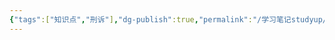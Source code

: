 ```yaml
---
{"tags":["知识点","刑诉"],"dg-publish":true,"permalink":"/学习笔记studyup/刑事诉讼法/雇用童工从事危重劳动罪/","dgPassFrontmatter":true,"created":"2024-11-02T11:36:36.293+08:00","updated":"2024-11-02T11:36:36.822+08:00"}
---
```


